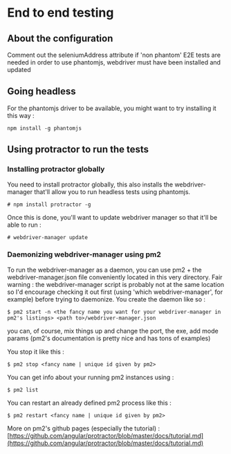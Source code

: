 # End to end testing
## About the configuration
Comment out the seleniumAddress attribute if 'non phantom' E2E tests are needed in order to use phantomjs, webdriver must have been installed and updated

## Going headless
For the phantomjs driver to be available, you might want to try installing it this way :

    npm install -g phantomjs
    
## Using protractor to run the tests
### Installing protractor globally
You need to install protractor globally, this also installs the webdriver-manager that'll allow you to run headless tests using phantomjs.

    # npm install protractor -g

Once this is done, you'll want to update webdriver manager so that it'll be able to run :

    # webdriver-manager update

### Daemonizing webdriver-manager using pm2
To run the webdriver-manager as a daemon, you can use pm2 + the webdriver-manager.json file conveniently located in this very directory.
Fair warning : the webdriver-manager script is probably not at the same location so I'd encourage checking it out first (using 'which webdriver-manager', for example) before trying to daemonize.
You create the daemon like so :

    $ pm2 start -n <the fancy name you want for your webdriver-manager in pm2's listings> <path to>/webdriver-manager.json

you can, of course, mix things up and change the port, the exe, add mode params (pm2's documentation is pretty nice and has tons of examples)

You stop it like this :

    $ pm2 stop <fancy name | unique id given by pm2>

You can get info about your running pm2 instances using :

    $ pm2 list

You can restart an already defined pm2 process like this :

    $ pm2 restart <fancy name | unique id given by pm2>

More on pm2's github pages (especially the tutorial) : [https://github.com/angular/protractor/blob/master/docs/tutorial.md](https://github.com/angular/protractor/blob/master/docs/tutorial.md)
